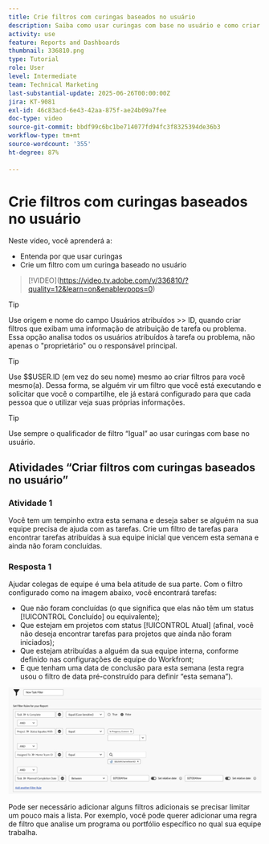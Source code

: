 ```yaml
---
title: Crie filtros com curingas baseados no usuário
description: Saiba como usar curingas com base no usuário e como criar um filtro com base no usuário conectado.
activity: use
feature: Reports and Dashboards
thumbnail: 336810.png
type: Tutorial
role: User
level: Intermediate
team: Technical Marketing
last-substantial-update: 2025-06-26T00:00:00Z
jira: KT-9081
exl-id: 46c83acd-6e43-42aa-875f-ae24b09a7fee
doc-type: video
source-git-commit: bbdf99c6bc1be714077fd94fc3f8325394de36b3
workflow-type: tm+mt
source-wordcount: '355'
ht-degree: 87%

---
```


# Crie filtros com curingas baseados no usuário

Neste vídeo, você aprenderá a:

* Entenda por que usar curingas
* Crie um filtro com um curinga baseado no usuário

>[!VIDEO]&#x200B;(https://video.tv.adobe.com/v/336810/?quality=12&learn=on&enablevpops=0)

>[!TIP]
>
>Use origem e nome do campo Usuários atribuídos >> ID, quando criar filtros que exibam uma informação de atribuição de tarefa ou problema.  Essa opção analisa todos os usuários atribuídos à tarefa ou problema, não apenas o &quot;proprietário&quot; ou o responsável principal.

>[!TIP]
>
>Use $$USER.ID (em vez do seu nome) mesmo ao criar filtros para você mesmo(a). Dessa forma, se alguém vir um filtro que você está executando e solicitar que você o compartilhe, ele já estará configurado para que cada pessoa que o utilizar veja suas próprias informações.

>[!TIP]
>
>Use sempre o qualificador de filtro “Igual” ao usar curingas com base no usuário.


## Atividades “Criar filtros com curingas baseados no usuário”

### Atividade 1

Você tem um tempinho extra esta semana e deseja saber se alguém na sua equipe precisa de ajuda com as tarefas. Crie um filtro de tarefas para encontrar tarefas atribuídas à sua equipe inicial que vencem esta semana e ainda não foram concluídas.

### Resposta 1

Ajudar colegas de equipe é uma bela atitude de sua parte. Com o filtro configurado como na imagem abaixo, você encontrará tarefas:

* Que não foram concluídas (o que significa que elas não têm um status [!UICONTROL Concluído] ou equivalente);
* Que estejam em projetos com status [!UICONTROL Atual] (afinal, você não deseja encontrar tarefas para projetos que ainda não foram iniciados);
* Que estejam atribuídas a alguém da sua equipe interna, conforme definido nas configurações de equipe do Workfront;
* E que tenham uma data de conclusão para esta semana (esta regra usou o filtro de data pré-construído para definir “esta semana”).

![Uma imagem da tela para criar um filtro de tarefa com um curinga baseado no usuário](assets/user-wildcard-exercise-answer.png)

Pode ser necessário adicionar alguns filtros adicionais se precisar limitar um pouco mais a lista. Por exemplo, você pode querer adicionar uma regra de filtro que analise um programa ou portfólio específico no qual sua equipe trabalha.
